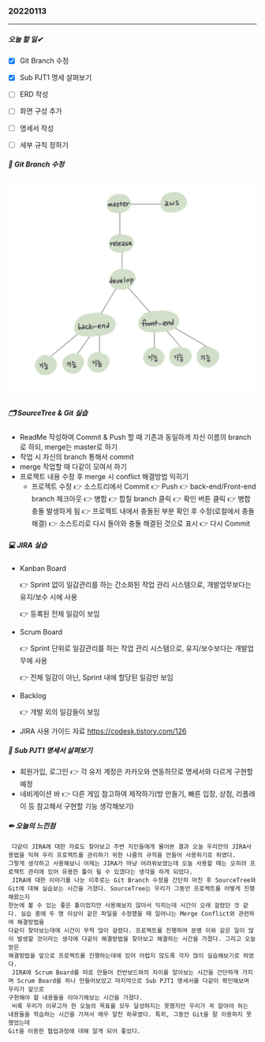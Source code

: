 ### 20220113

------

##### 오늘 할 일✔

- [x] Git Branch 수정
- [x] Sub PJT1 명세 살펴보기
- [ ] ERD 작성
- [ ] 화면 구성 추가
- [ ] 명세서 작성
- [ ] 세부 규칙 정하기



##### 💾 Git Branch 수정

<img src="이소영.assets/image_20220113_165943863.jpg" alt="image_20220113_165943863" style="zoom:50%;" />



##### 🗂 SourceTree & Git 실습

+ ReadMe 작성하여 Commit & Push 할 때 기존과 동일하게 자신 이름의 branch로 하되, merge는 master로 하기
+ 작업 시 자신의 branch 통해서 commit
+ merge 작업할 때 다같이 모여서 하기
+ 프로젝트 내용 수정 후 merge 시 conflict 해결방법 익히기
  - 프로젝트 수정 👉 소스트리에서 Commit 👉 Push 👉 back-end/Front-end branch 체크아웃 👉 병합 👉 합칠 branch 클릭 👉 확인 버튼 클릭 👉 병합 충돌 발생하게 됨 👉 프로젝트 내에서 충돌된 부분 확인 후 수정(로컬에서 충돌 해결) 👉 소스트리로 다시 돌아와 충돌 해결된 것으로 표시 👉 다시 Commit



##### 💻 JIRA 실습

+ Kanban Board

  👉 Sprint 없이 일감관리를 하는 간소화된 작업 관리 시스템으로, 개발업무보다는 유지/보수 시에 사용

  👉 등록된 전체 일감이 보임

+ Scrum Board

  👉 Sprint 단위로 일감관리를 하는 작업 관리 시스템으로, 유지/보수보다는 개발업무에 사용

  👉 전체 일감이 아닌, Sprint 내에 할당된 일감만 보임

+ Backlog

  👉 개발 외의 일감들이 보임

+ JIRA 사용 가이드 자료 https://codesk.tistory.com/126



##### 📃 Sub PJT1 명세서 살펴보기

+ 회원가입, 로그인 👉 각 유저 계정은 카카오와 연동하므로 명세서와 다르게 구현할 예정
+ 네비게이션 바 👉 다른 게임 참고하여 제작하기(방 만들기, 빠른 입장, 상점, 리플레이 등 참고해서 구현할 기능 생각해보기)



##### ✏ 오늘의 느낀점

```mark
 다같이 JIRA에 대한 자료도 찾아보고 주변 지인들에게 물어본 결과 오늘 우리만의 JIRA사용법을 익혀 우리 프로젝트를 관리하기 위한 나름의 규칙을 만들어 사용하기로 하였다. 
그렇게 생각하고 사용해보니 어제는 JIRA가 마냥 어려워보였는데 오늘 사용할 때는 오히려 프로젝트 관리에 있어 유용한 툴이 될 수 있겠다는 생각을 하게 되었다.
 JIRA에 대한 이야기를 나눈 이후로는 Git Branch 수정을 간단히 마친 후 SourceTree와 Git에 대해 실습보는 시간을 가졌다. SourceTree는 우리가 그동안 프로젝트를 어떻게 진행해왔는지 
한눈에 볼 수 있는 좋은 툴이었지만 사용해보지 않아서 익히는데 시간이 오래 걸렸던 것 같다. 실습 중에 두 명 이상이 같은 파일을 수정했을 때 일어나는 Merge Conflict와 관련하여 해결방법을 
다같이 찾아보는데에 시간이 무척 많이 걸렸다. 프로젝트를 진행하며 분명 이와 같은 일이 많이 발생할 것이라는 생각에 다같이 해결방법을 찾아보고 해결하는 시간을 가졌다. 그리고 오늘 얻은 
해결방법을 앞으로 프로젝트를 진행하는데에 있어 어렵지 않도록 각자 많이 실습해보기로 하였다.
 JIRA에 Scrum Board를 따로 만들어 칸반보드와의 차이를 알아보는 시간을 간단하게 가지며 Scrum Board를 하나 만들어보았고 마지막으로 Sub PJT1 명세서를 다같이 확인해보며 우리가 앞으로
구현해야 할 내용들을 이야기해보는 시간을 가졌다.
 비록 우리가 이루고자 한 오늘의 목표를 모두 달성하지는 못했지만 우리가 꼭 알아야 하는 내용들을 학습하는 시간을 가져서 매우 알찬 하루였다. 특히, 그동안 Git을 잘 이용하지 못했었는데 
Git을 이용한 협업과정에 대해 알게 되어 좋았다.
```

